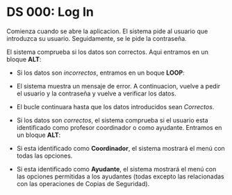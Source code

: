 # DS 000: Log In

Comienza cuando se abre la aplicacion. El sistema pide al usuario que introduzca su usuario. Seguidamente, se le pide la contraseña.

El sistema comprueba si los datos son correctos. Aqui entramos en un bloque **ALT**:

 * Si los datos son *incorrectos*, entramos en un boque **LOOP**:

  * El sistema muestra un mensaje de error. A continuacion, vuelve a pedir el usuario y la contraseña y vuelve a verificar los datos.

  * El bucle continuara hasta que los datos introducidos sean *Correctos*.

 * Si los datos son *correctos*, el sistema comprueba si el usuario esta identificado como profesor coordinador o como ayudante. Entramos en un bloque **ALT**:

  * Si esta identificado como **Coordinador**, el sistema mostrará el menú con todas las opciones.
 
  * Si esta identificado como **Ayudante**, el sistema mostrará el menú con las opciones permitidas a los ayudantes (todas excepto las relacionadas con las operaciones de Copias de Seguridad).


